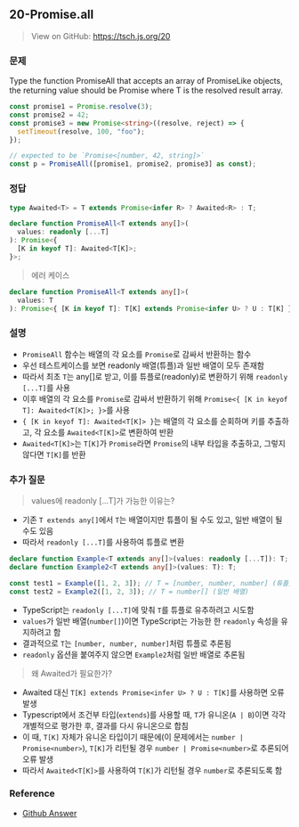 ## 20-Promise.all

> View on GitHub: https://tsch.js.org/20

### 문제

Type the function PromiseAll that accepts an array of PromiseLike objects, the returning value should be Promise<T> where T is the resolved result array.

```ts
const promise1 = Promise.resolve(3);
const promise2 = 42;
const promise3 = new Promise<string>((resolve, reject) => {
  setTimeout(resolve, 100, "foo");
});

// expected to be `Promise<[number, 42, string]>`
const p = PromiseAll([promise1, promise2, promise3] as const);
```

### 정답

```ts
type Awaited<T> = T extends Promise<infer R> ? Awaited<R> : T;

declare function PromiseAll<T extends any[]>(
  values: readonly [...T]
): Promise<{
  [K in keyof T]: Awaited<T[K]>;
}>;
```

> 에러 케이스

```ts
declare function PromiseAll<T extends any[]>(
  values: T
): Promise<{ [K in keyof T]: T[K] extends Promise<infer U> ? U : T[K] }>;
```

### 설명

- `PromiseAll` 함수는 배열의 각 요소를 `Promise`로 감싸서 반환하는 함수
- 우선 테스트케이스를 보면 readonly 배열(튜플)과 일반 배열이 모두 존재함
- 따라서 최초 `T`는 any[]로 받고, 이를 튜플로(readonly)로 변환하기 위해 `readonly [...T]`를 사용
- 이후 배열의 각 요소를 `Promise`로 감싸서 반환하기 위해 `Promise<{ [K in keyof T]: Awaited<T[K]>; }>`를 사용
- `{ [K in keyof T]: Awaited<T[K]> }`는 배열의 각 요소를 순회하며 키를 추출하고, 각 요소를 `Awaited<T[K]>`로 변환하여 반환
- `Awaited<T[K]>`는 `T[K]`가 `Promise`라면 `Promise`의 내부 타입을 추출하고, 그렇지 않다면 `T[K]`를 반환

### 추가 질문

> values에 readonly [...T]가 가능한 이유는?

- 기존 `T extends any[]`에서 `T`는 배열이지만 튜플이 될 수도 있고, 일반 배열이 될 수도 있음
- 따라서 `readonly [...T]`를 사용하여 튜플로 변환

```ts
declare function Example<T extends any[]>(values: readonly [...T]): T;
declare function Example2<T extends any[]>(values: T): T;

const test1 = Example([1, 2, 3]); // T = [number, number, number] (튜플)
const test2 = Example2([1, 2, 3]); // T = number[] (일반 배열)
```

- TypeScript는 `readonly [...T]`에 맞춰 `T`를 튜플로 유추하려고 시도함
- `values`가 일반 배열(`number[]`)이면 TypeScript는 가능한 한 `readonly` 속성을 유지하려고 함
- 결과적으로 `T`는 `[number, number, number]`처럼 튜플로 추론됨
- `readonly` 옵션을 붙여주지 않으면 `Example2`처럼 일반 배열로 추론됨

> 왜 Awaited가 필요한가?

- Awaited 대신 `T[K] extends Promise<infer U> ? U : T[K]`를 사용하면 오류 발생
- Typescript에서 조건부 타입(`extends`)를 사용할 때, `T`가 유니온(`A | B`)이면 각각 개별적으로 평가한 후, 결과를 다시 유니온으로 합침
- 이 때, `T[K]` 자체가 유니온 타입이기 때문에(이 문제에서는 `number | Promise<number>`), `T[K]`가 리턴될 경우 `number | Promise<number>`로 추론되어 오류 발생
- 따라서 `Awaited<T[K]>`를 사용하여 `T[K]`가 리턴될 경우 `number`로 추론되도록 함

### Reference

- [Github Answer](https://github.com/type-challenges/type-challenges/issues/508)
